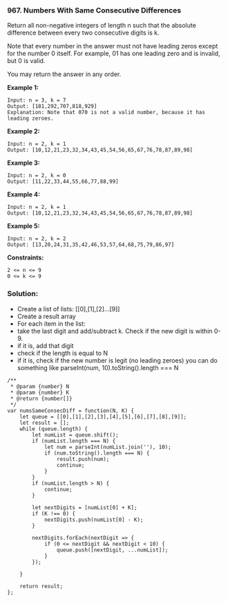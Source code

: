 ### 967. Numbers With Same Consecutive Differences

Return all non-negative integers of length n such that the absolute difference between every two consecutive digits is k.

Note that every number in the answer must not have leading zeros except for the number 0 itself. For example, 01 has one leading zero and is invalid, but 0 is valid.

You may return the answer in any order. 

**Example 1:**
```
Input: n = 3, k = 7
Output: [181,292,707,818,929]
Explanation: Note that 070 is not a valid number, because it has leading zeroes.
```

**Example 2:**
```
Input: n = 2, k = 1
Output: [10,12,21,23,32,34,43,45,54,56,65,67,76,78,87,89,98]
```

**Example 3:**
```
Input: n = 2, k = 0
Output: [11,22,33,44,55,66,77,88,99]
```

**Example 4:**
```
Input: n = 2, k = 1
Output: [10,12,21,23,32,34,43,45,54,56,65,67,76,78,87,89,98]
```

**Example 5:**
```
Input: n = 2, k = 2
Output: [13,20,24,31,35,42,46,53,57,64,68,75,79,86,97]
``` 

**Constraints:**
```
2 <= n <= 9
0 <= k <= 9
```

### Solution:
- Create a list of lists: [[0],[1],[2]...[9]]
- Create a result array
- For each item in the list:
- take the last digit and add/subtract k. Check if the new digit is within 0-9.
- if it is, add that digit
- check if the length is equal to N
- if it is, check if the new number is legit (no leading zeroes) you can do something like parseInt(num, 10).toString().length === N
```
/**
 * @param {number} N
 * @param {number} K
 * @return {number[]}
 */
var numsSameConsecDiff = function(N, K) {
    let queue = [[0],[1],[2],[3],[4],[5],[6],[7],[8],[9]];
    let result = [];
    while (queue.length) {
        let numList = queue.shift();
        if (numList.length === N) {
            let num = parseInt(numList.join(''), 10);
            if (num.toString().length === N) {
                result.push(num);
                continue;
            }
        }
        if (numList.length > N) {
            continue;
        }
        
        let nextDigits = [numList[0] + K];
        if (K !== 0) {
            nextDigits.push(numList[0] - K);
        }
        
        nextDigits.forEach(nextDigit => {
            if (0 <= nextDigit && nextDigit < 10) {
                queue.push([nextDigit, ...numList]);    
            }
        });
        
    }
    
    return result;
};
```
